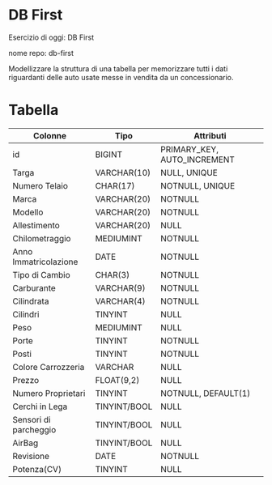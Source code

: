 # DB First

Esercizio di oggi: DB First

nome repo: db-first

Modellizzare la struttura di una tabella per memorizzare tutti i dati riguardanti delle auto usate messe in vendita da un concessionario.

# Tabella

Colonne | Tipo | Attributi
--- | --- | --- |
id | BIGINT | PRIMARY_KEY, AUTO_INCREMENT
Targa | VARCHAR(10) | NULL, UNIQUE
Numero Telaio | CHAR(17) | NOTNULL, UNIQUE
Marca | VARCHAR(20) | NOTNULL
Modello | VARCHAR(20) | NOTNULL
Allestimento | VARCHAR(20) | NULL
Chilometraggio | MEDIUMINT | NOTNULL
Anno Immatricolazione | DATE | NOTNULL
Tipo di Cambio | CHAR(3) | NOTNULL
Carburante | VARCHAR(9) | NOTNULL
Cilindrata | VARCHAR(4) | NOTNULL
Cilindri | TINYINT | NULL
Peso | MEDIUMINT | NULL
Porte | TINYINT | NOTNULL
Posti | TINYINT | NOTNULL
Colore Carrozzeria | VARCHAR | NULL
Prezzo | FLOAT(9,2) | NULL
Numero Proprietari | TINYINT | NOTNULL, DEFAULT(1)
Cerchi in Lega | TINYINT/BOOL | NULL
Sensori di parcheggio | TINYINT/BOOL | NULL
AirBag | TINYINT/BOOL | NULL
Revisione | DATE | NOTNULL
Potenza(CV) | TINYINT | NULL